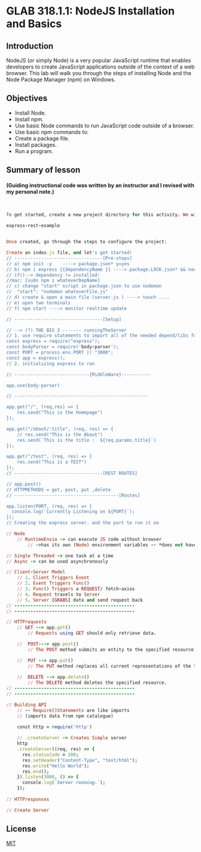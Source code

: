 
# GLAB 318.1.1: NodeJS Installation and Basics




## Introduction

NodeJS (or simply Node) is a very popular JavaScript runtime that enables developers to create JavaScript applications outside of the context of a web browser. This lab will walk you through the steps of installing Node and the Node Package Manager (npm) on Windows.

## Objectives

- Install Node.
- Install npm.
- Use basic Node commands to run JavaScript code outside of a browser.
- Use basic npm commands to:
- Create a package file.
- Install packages.
- Run a program.
  
## Summary of lesson
#### (Guiding instructional code was written by an instructor and I revised with my personal note.) 

```rb


To get started, create a new project directory for this activity. We will call ours:

express-rest-example


Once created, go through the steps to configure the project:

Create an index.js file, and let's get started!
// ---------------------------------[Pre-steps]
// a) npm init -y    ----> package.json* y=yes
// b) npm i express {{dependencyName }} ----> package.LOCK.json* && node_modules --> We are installing express package. (npm i nodemon --save-dev)
// if()--> dependency != installed:
//mac: [sudo npm i whateverDepName]
// c) change "start" script in package.json to use nodemon
//  "start": "nodemon whateverFile.js"
// d) create & open a main file (server.js ) ----> touch ....
// e) open two terminals
// f) npm start ----> monitor realtime update 

// ---------------------------------[Setup]

// --> (?) THE BIG 3 ------- runningTheServer
// 1. use require statements to import all of the needed depend/libs for the app.
const express = require("express");
const bodyParser = require('body-parser');
const PORT = process.env.PORT || "3000";
const app = express();
// 2. initializing express to run

// ----------------------------{MiddleWare}-----------

app.use(body-parser)

// --------------------------------------------------

app.get("/", (req,res) => {
    res.send("This is the homepage")
});

app.get("/about/:title", (req, res) => {
    // res.send("This is the About")   
    res.send(`This is the title :  ${req.params.title}`)
});

app.get("/test", (req, res) => {
    res.send("This is a TEST")
});
// ---------------------------------[REST ROUTES]

// app.post()
// HTTPMETHODS = get, post, put ,delete
// ---------------------------------------[Routes]

app.listen(PORT, (req, res) => {
  console.log(`Currently Listening on ${PORT}`);
});
// Creating the express server. and the port to run it on
```

```rb
// Node 
    // RuntimeEnvio -> can execute JS code without browser
        // ->has its own (Node) environment variables -- *does not have DOM and BOM 

// Single Threaded -> one task at a time
// Async -> can be used asynchronously

// Client-Server Model 
    // 1. Client Triggers Event
    // 2. Event Triggers Func()
    // 3. Func() Triggers a REQUEST/ fetch-axios
    // 4. Request travels to Server
    // 5. Server [GRABS] data and send request back
// ---------------------------------------------
// ---------------------------------------------

// HTTPrequests
    // GET --> app.get()
        // Requests using GET should only retrieve data.

    //  POST---> app.post()
        // The POST method submits an entity to the specified resource, often causing a change in state or side effects on the server.

    //  PUT --> app.put()
        // The PUT method replaces all current representations of the target resource with the request payload.
    
    //  DELETE --> app.delete()
        // The DELETE method deletes the specified resource.
// ---------------------------------------------
// ---------------------------------------------

// Building API
    // -- Require()Statements are like imports
    // (imports data from npm catalogue)
   
    const http = require('http')

    // .createServer -> Creates Simple server
    http
    .createServer((req, res) => {
      res.statusCode = 200;
      res.setHeader("Content-Type", "text/html");
      res.write("Hello World");
      res.end();
    }).listen(3000, () => {
      console.log(`Server running.`);
    });
    
// HTTPresponses

// Create Server
```

## License

[MIT](https://choosealicense.com/licenses/mit/)
